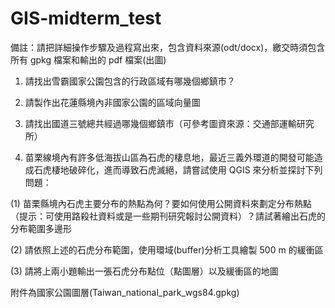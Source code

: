 # GIS-midterm_test

備註：請把詳細操作步驟及過程寫出來，包含資料來源(odt/docx)，繳交時須包含所有 gpkg 檔案和輸出的 pdf 檔案(出圖)

1. 請找出雪霸國家公園包含的行政區域有哪幾個鄉鎮市？

2. 請製作出花蓮縣境內非國家公園的區域向量圖

3. 請找出國道三號總共經過哪幾個鄉鎮市（可參考圖資來源：交通部運輸研究所）

4. 苗栗線境內有許多低海拔山區為石虎的棲息地，最近三義外環道的開發可能造成石虎棲地破碎化，進而導致石虎滅絕，請嘗試使用 QGIS 來分析並探討下列問題：

(1) 苗栗縣境內石虎主要分布的熱點為何？要如何使用公開資料來劃定分布熱點（提示：可使用路殺社資料或是一些期刊研究報討公開資料）？請試著繪出石虎的分布範圍多邊形

(2) 請依照上述的石虎分布範圍，使用環域(buffer)分析工具繪製 500 m 的緩衝區

(3) 請將上兩小題輸出一張石虎分布點位（點圖層）以及緩衝區的地圖

附件為國家公園圖層(Taiwan_national_park_wgs84.gpkg)
